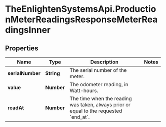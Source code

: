 # TheEnlightenSystemsApi.ProductionMeterReadingsResponseMeterReadingsInner

## Properties

Name | Type | Description | Notes
------------ | ------------- | ------------- | -------------
**serialNumber** | **String** | The serial number of the meter. | 
**value** | **Number** | The odometer reading, in Watt-hours. | 
**readAt** | **Number** | The time when the reading was taken, always prior or equal to the requested &#x60;end_at&#x60;. | 


